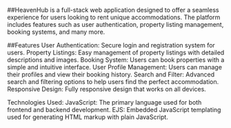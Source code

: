##HeavenHub is a full-stack web application designed to offer a seamless experience for users looking to rent unique accommodations. 
The platform includes features such as user authentication, property listing management, booking systems, and many more.

##Features 
User Authentication: Secure login and registration system for users.
Property Listings: Easy management of property listings with detailed descriptions and images.
Booking System: Users can book properties with a simple and intuitive interface.
User Profile Management: Users can manage their profiles and view their booking history.
Search and Filter: Advanced search and filtering options to help users find the perfect accommodation.
Responsive Design: Fully responsive design that works on all devices.

Technologies Used:
JavaScript: The primary language used for both frontend and backend development.
EJS: Embedded JavaScript templating used for generating HTML markup with plain JavaScript.
 
 
